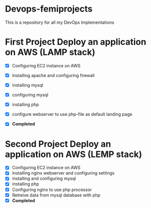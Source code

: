 # Devops-femiprojects
This is a repository for all my DevOps Implementations 

# First Project Deploy an application on AWS (LAMP stack)

- [x] Configuring EC2 instance on AWS 
- [x] Installing apache and configuring firewall
- [x] installing mysql
- [x] configuring mysql
- [x] installing php
- [x] configure webserver to use php-file as default landing page
- [x] **Completed**


# Second Project Deploy an application on AWS (LEMP stack)
- [x] Configuring EC2 instance on AWS 
- [x] Installing nginx webserver and configuring settings
- [x] installing and configuring mysql
- [x] installing php
- [x] Configuring nginx to use php processor
- [x] Retreive data from mysql database with php
- [x] **Completed**
